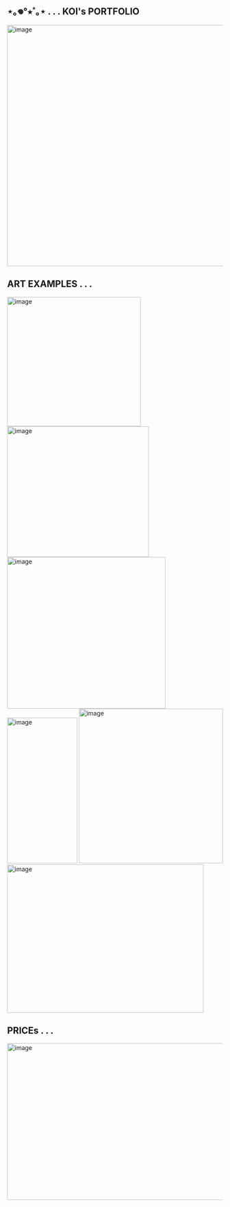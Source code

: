 ## ⋆｡𖦹°⭒˚｡⋆ . . . KOI's PORTFOLIO
  
<img width="1000" height="563" alt="image" src="https://github.com/user-attachments/assets/3c7bc2a4-65c2-4da3-83d6-d52f4ac768bb" />

## ART EXAMPLES . . . 
<img width="312" height="302" alt="image" src="https://github.com/user-attachments/assets/42406432-55a6-4754-ae20-5e602717d35b" />
<img width="331" height="305" alt="image" src="https://github.com/user-attachments/assets/8cabc012-ba2b-4b16-9d88-7a56bb1108ac" />
<img width="370" height="354" alt="image" src="https://github.com/user-attachments/assets/80d5c327-0191-4ecd-b641-c37f752825a6" />
<img width="164" height="340" alt="image" src="https://github.com/user-attachments/assets/3540d847-5d70-4cd3-b5f4-2384b449ab01" />
<img width="336" height="361" alt="image" src="https://github.com/user-attachments/assets/fbf5fa3d-28f5-4cb3-84e5-7e96f6215368" />
<img width="459" height="346" alt="image" src="https://github.com/user-attachments/assets/ef48b9d1-0728-4dbe-9fcf-bdb1a006d60b" />

## PRICEs . . .
<img width="645" height="366" alt="image" src="https://github.com/user-attachments/assets/3809b000-35e2-4ebf-91ff-1d75d3aca2ac" />
